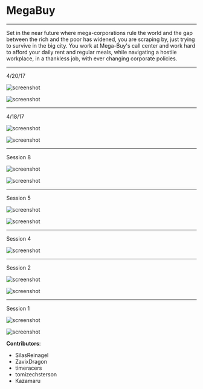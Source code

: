 # MegaBuy

----

Set in the near future where mega-corporations rule the world and the gap between the rich and the poor has widened, you are scraping by, just trying to survive in the big city. You work at Mega-Buy's call center and work hard to afford your daily rent and regular meals, while navigating a hostile workplace, in a thankless job, with ever changing corporate policies.

----

4/20/17

![screenshot](https://github.com/EnigmaDragons/MegaBuy/blob/master/Screenshots/screen13.jpg)

![screenshot](https://github.com/EnigmaDragons/MegaBuy/blob/master/Screenshots/screen12.jpg)

----

4/18/17

![screenshot](https://github.com/EnigmaDragons/MegaBuy/blob/master/Screenshots/screen10.jpg)

![screenshot](https://github.com/EnigmaDragons/MegaBuy/blob/master/Screenshots/screen11.jpg)

----

Session 8

![screenshot](https://github.com/EnigmaDragons/MegaBuy/blob/master/Screenshots/screen8.jpg)

![screenshot](https://github.com/EnigmaDragons/MegaBuy/blob/master/Screenshots/screen9.jpg)

----

Session 5

![screenshot](https://github.com/EnigmaDragons/MegaBuy/blob/master/Screenshots/screen6.jpg)

![screenshot](https://github.com/EnigmaDragons/MegaBuy/blob/master/Screenshots/screen7.jpg)

----


Session 4

![screenshot](https://github.com/EnigmaDragons/MegaBuy/blob/master/Screenshots/screen5.jpg)

----

Session 2

![screenshot](https://github.com/EnigmaDragons/MegaBuy/blob/master/Screenshots/screen3.jpg)

![screenshot](https://github.com/EnigmaDragons/MegaBuy/blob/master/Screenshots/screen4.jpg)

----

Session 1

![screenshot](https://github.com/EnigmaDragons/MegaBuy/blob/master/Screenshots/screen1.jpg)

![screenshot](https://github.com/EnigmaDragons/MegaBuy/blob/master/Screenshots/screen2.jpg)



<strong>Contributors</strong>:
- SilasReinagel
- ZavixDragon
- timeracers
- tomizechsterson
- Kazamaru